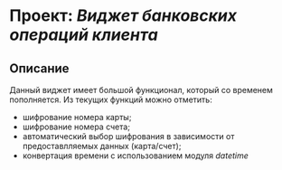 # Проект: *Виджет банковских операций клиента*

## Описание
Данный виджет имеет большой функционал, который со временем пополняется.
Из текущих функций можно отметить:
* шифрование номера карты;
* шифрование номера счета;
* автоматический выбор шифрования в зависимости от предоставлляемых данных (карта/счет);
* конвертация времени с использованием модуля *datetime*